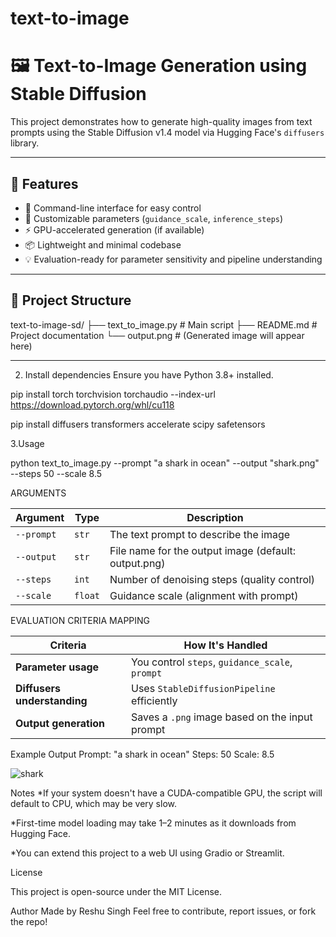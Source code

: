 # text-to-image
# 🖼️ Text-to-Image Generation using Stable Diffusion

This project demonstrates how to generate high-quality images from text prompts using the Stable Diffusion v1.4 model via Hugging Face's `diffusers` library.

---
## 🚀 Features

- 🔁 Command-line interface for easy control
- 🧠 Customizable parameters (`guidance_scale`, `inference_steps`)
- ⚡ GPU-accelerated generation (if available)
- 📦 Lightweight and minimal codebase
- 💡 Evaluation-ready for parameter sensitivity and pipeline understanding

---

## 📂 Project Structure

text-to-image-sd/
├── text_to_image.py      # Main script
├── README.md             # Project documentation
└── output.png            # (Generated image will appear here)

---

2. Install dependencies
Ensure you have Python 3.8+ installed. 
 
pip install torch torchvision torchaudio --index-url https://download.pytorch.org/whl/cu118

pip install diffusers transformers accelerate scipy safetensors

3.Usage

python text_to_image.py --prompt "a shark in ocean" --output "shark.png" --steps 50 --scale 8.5

ARGUMENTS 

| Argument   | Type    | Description                                          |
| ---------- | ------- | ---------------------------------------------------- |
| `--prompt` | `str`   | The text prompt to describe the image                |
| `--output` | `str`   | File name for the output image (default: output.png) |
| `--steps`  | `int`   | Number of denoising steps (quality control)          |
| `--scale`  | `float` | Guidance scale (alignment with prompt)               |

EVALUATION CRITERIA MAPPING 

| Criteria                    | How It's Handled                                |
| --------------------------- | ----------------------------------------------- |
| **Parameter usage**         | You control `steps`, `guidance_scale`, `prompt` |
| **Diffusers understanding** | Uses `StableDiffusionPipeline` efficiently      |
| **Output generation**       | Saves a `.png` image based on the input prompt  |


Example Output
Prompt: "a shark in ocean"
Steps: 50
Scale: 8.5

![shark](https://github.com/user-attachments/assets/cf3bb6c3-9bfc-48cc-9990-e464971006a3)

Notes
 *If your system doesn't have a CUDA-compatible GPU, the script will default to CPU, which may be very slow.

*First-time model loading may take 1–2 minutes as it downloads from Hugging Face.

*You can extend this project to a web UI using Gradio or Streamlit.

License

This project is open-source under the MIT License.

Author
Made by Reshu Singh
Feel free to contribute, report issues, or fork the repo!





